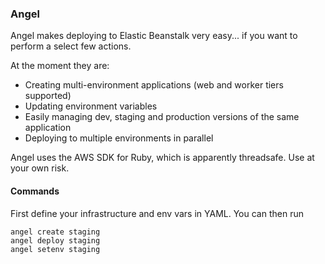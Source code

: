 ### Angel

Angel makes deploying to Elastic Beanstalk very easy... if you want to perform a select few actions.

At the moment they are:
- Creating multi-environment applications (web and worker tiers supported)
- Updating environment variables
- Easily managing dev, staging and production versions of the same application
- Deploying to multiple environments in parallel

Angel uses the AWS SDK for Ruby, which is apparently threadsafe. Use at your own risk.

#### Commands

First define your infrastructure and env vars in YAML. You can then run

````
angel create staging
angel deploy staging
angel setenv staging
````


